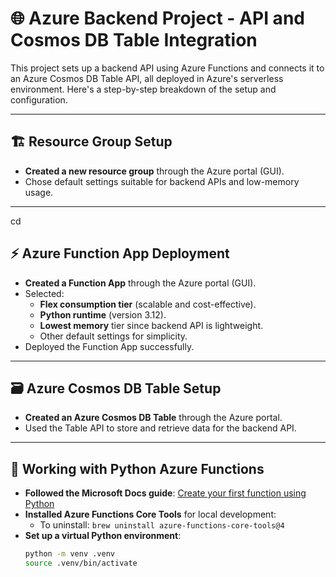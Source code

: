 # 🌐 Azure Backend Project - API and Cosmos DB Table Integration

This project sets up a backend API using Azure Functions and connects it to an Azure Cosmos DB Table API, all deployed in Azure's serverless environment. Here's a step-by-step breakdown of the setup and configuration.

---

## 🏗️ Resource Group Setup

- **Created a new resource group** through the Azure portal (GUI).
- Chose default settings suitable for backend APIs and low-memory usage.

---
cd 
## ⚡ Azure Function App Deployment

- **Created a Function App** through the Azure portal (GUI).
- Selected:
  - **Flex consumption tier** (scalable and cost-effective).
  - **Python runtime** (version 3.12).
  - **Lowest memory** tier since backend API is lightweight.
  - Other default settings for simplicity.
- Deployed the Function App successfully.

---

## 🗃️ Azure Cosmos DB Table Setup

- **Created an Azure Cosmos DB Table** through the Azure portal.
- Used the Table API to store and retrieve data for the backend API.

---

## 🐍 Working with Python Azure Functions

- **Followed the Microsoft Docs guide**: [Create your first function using Python](https://learn.microsoft.com/en-us/azure/azure-functions/create-first-function-vs-code-python)
- **Installed Azure Functions Core Tools** for local development:
  - To uninstall: `brew uninstall azure-functions-core-tools@4`
- **Set up a virtual Python environment**:
  ```bash
  python -m venv .venv
  source .venv/bin/activate
